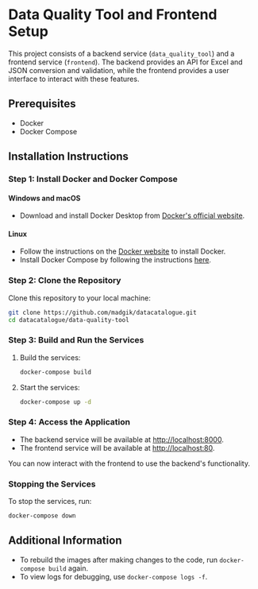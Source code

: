 # Data Quality Tool and Frontend Setup

This project consists of a backend service (`data_quality_tool`) and a frontend service (`frontend`). The backend provides an API for Excel and JSON conversion and validation, while the frontend provides a user interface to interact with these features.

## Prerequisites

- Docker
- Docker Compose

## Installation Instructions

### Step 1: Install Docker and Docker Compose

#### Windows and macOS
- Download and install Docker Desktop from [Docker's official website](https://www.docker.com/products/docker-desktop).

#### Linux
- Follow the instructions on the [Docker website](https://docs.docker.com/engine/install/) to install Docker.
- Install Docker Compose by following the instructions [here](https://docs.docker.com/compose/install/).

### Step 2: Clone the Repository

Clone this repository to your local machine:

```sh
git clone https://github.com/madgik/datacatalogue.git
cd datacatalogue/data-quality-tool
```

### Step 3: Build and Run the Services

1. Build the services:

    ```sh
    docker-compose build
    ```

2. Start the services:

    ```sh
    docker-compose up -d
    ```

### Step 4: Access the Application

- The backend service will be available at [http://localhost:8000](http://localhost:8000).
- The frontend service will be available at [http://localhost:80](http://localhost:80).

You can now interact with the frontend to use the backend's functionality.

### Stopping the Services

To stop the services, run:

```sh
docker-compose down
```

## Additional Information

- To rebuild the images after making changes to the code, run `docker-compose build` again.
- To view logs for debugging, use `docker-compose logs -f`.
